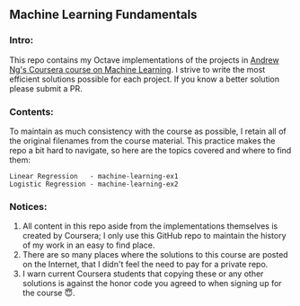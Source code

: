 ## Machine Learning Fundamentals 

### Intro:

This repo contains my Octave implementations of the projects in [Andrew Ng's Coursera course on Machine Learning](https://www.coursera.org/learn/machine-learning). I strive to write the most efficient solutions possible for each project. If you know a better solution please submit a PR.

### Contents:

To maintain as much consistency with the course as possible, I retain all of the original filenames from the course material. This practice makes the repo a bit hard to navigate, so here are the topics covered and where to find them: 

	Linear Regression   - machine-learning-ex1
	Logistic Regression - machine-learning-ex2

### Notices:

1. All content in this repo aside from the implementations themselves is created by Coursera; I only use this GitHub repo to maintain the history of my work in an easy to find place. 
2. There are so many places where the solutions to this course are posted on the Internet, that I didn't feel the need to pay for a private repo. 
3. I warn current Coursera students that copying these or any other solutions is against the honor code you agreed to when signing up for the course :innocent:.

